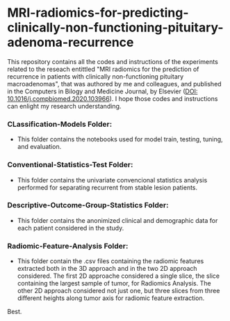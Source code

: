 # MRI-radiomics-for-predicting-clinically-non-functioning-pituitary-adenoma-recurrence

This repository contains all the codes and instructions of the experiments related to the reseach entittled 
"MRI radiomics for the prediction of recurrence in patients with clinically non-functioning pituitary macroadenomas",
that was authored by me and colleagues, and published in the Computers in Bilogy and Medicine Journal, by Elsevier ([DOI: 10.1016/j.compbiomed.2020.103966](https://www-sciencedirect.ez67.periodicos.capes.gov.br/science/article/pii/S0010482520302997?via%3Dihub)).
I hope those codes and instructions can enlight my research understanding.

### CLassification-Models Folder:
- This folder contains the notebooks used for model train, testing, tuning, and evaluation.
### Conventional-Statistics-Test Folder:
- This folder contains the univariate convencional statistics analysis performed for separating recurrent from stable lesion patients.
### Descriptive-Outcome-Group-Statistics Folder:
- This folder contains the anonimized clinical and demographic data for each patient considered in the study.
### Radiomic-Feature-Analysis Folder:
- This folder contain the .csv files containing the radiomic features extracted both in the 3D approach and in the two 2D approach considered.
The first 2D approache considered a single slice, the slice containing the largest sample of tumor, for Radiomics Analysis.
The other 2D approach considered not just one, but three slices from three different heights along tumor axis for radiomic feature    extraction.
    
Best.
